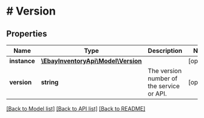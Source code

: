 # # Version

## Properties

Name | Type | Description | Notes
------------ | ------------- | ------------- | -------------
**instance** | [**\EbayInventoryApi\Model\Version**](Version.md) |  | [optional] 
**version** | **string** | The version number of the service or API. | [optional] 

[[Back to Model list]](../../README.md#documentation-for-models) [[Back to API list]](../../README.md#documentation-for-api-endpoints) [[Back to README]](../../README.md)


